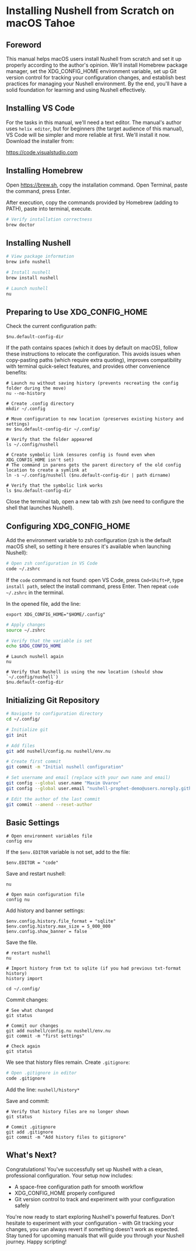 # Installing Nushell from Scratch on macOS Tahoe

## Foreword

This manual helps macOS users install Nushell from scratch and set it up properly according to the author's opinion. We'll install Homebrew package manager, set the XDG_CONFIG_HOME environment variable, set up Git version control for tracking your configuration changes, and establish best practices for managing your Nushell environment. By the end, you'll have a solid foundation for learning and using Nushell effectively.

## Installing VS Code

For the tasks in this manual, we'll need a text editor. The manual's author uses `helix editor`, but for beginners (the target audience of this manual), VS Code will be simpler and more reliable at first. We'll install it now. Download the installer from:

https://code.visualstudio.com

## Installing Homebrew

Open https://brew.sh, copy the installation command.
Open Terminal, paste the command, press Enter.

After execution, copy the commands provided by Homebrew (adding to PATH), paste into terminal, execute.

```bash
# Verify installation correctness
brew doctor
```

## Installing Nushell

```bash
# View package information
brew info nushell

# Install nushell
brew install nushell

# Launch nushell
nu
```

## Preparing to Use XDG_CONFIG_HOME

Check the current configuration path:

```nu
$nu.default-config-dir
```

If the path contains spaces (which it does by default on macOS), follow these instructions to relocate the configuration. This avoids issues when copy-pasting paths (which require extra quoting), improves compatibility with terminal quick-select features, and provides other convenience benefits:

```nu
# Launch nu without saving history (prevents recreating the config folder during the move)
nu --no-history

# Create .config directory
mkdir ~/.config

# Move configuration to new location (preserves existing history and settings)
mv $nu.default-config-dir ~/.config/

# Verify that the folder appeared
ls ~/.config/nushell

# Create symbolic link (ensures config is found even when XDG_CONFIG_HOME isn't set)
# The command in parens gets the parent directory of the old config location to create a symlink at
ln -s ~/.config/nushell ($nu.default-config-dir | path dirname)

# Verify that the symbolic link works
ls $nu.default-config-dir
```

Close the terminal tab, open a new tab with zsh (we need to configure the shell that launches Nushell).

## Configuring XDG_CONFIG_HOME

Add the environment variable to zsh configuration (zsh is the default macOS shell, so setting it here ensures it's available when launching Nushell):

```bash
# Open zsh configuration in VS Code
code ~/.zshrc
```

If the `code` command is not found: open VS Code, press `Cmd+Shift+P`, type `install path`, select the install command, press Enter. Then repeat `code ~/.zshrc` in the terminal.

In the opened file, add the line:

`export XDG_CONFIG_HOME="$HOME/.config"`

```bash
# Apply changes
source ~/.zshrc

# Verify that the variable is set
echo $XDG_CONFIG_HOME
```

```nu
# Launch nushell again
nu

# Verify that Nushell is using the new location (should show `~/.config/nushell`)
$nu.default-config-dir
```

## Initializing Git Repository

```bash
# Navigate to configuration directory
cd ~/.config/

# Initialize git
git init

# Add files
git add nushell/config.nu nushell/env.nu

# Create first commit
git commit -m "Initial nushell configuration"

# Set username and email (replace with your own name and email)
git config --global user.name "Maxim Uvarov"
git config --global user.email "nushell-prophet-demo@users.noreply.github.com"

# Edit the author of the last commit
git commit --amend --reset-author
```

## Basic Settings

```nu
# Open environment variables file
config env
```

If the `$env.EDITOR` variable is not set, add to the file:

`$env.EDITOR = "code"`

Save and restart nushell:

```nu
nu

# Open main configuration file
config nu
```

Add history and banner settings:

```nu
$env.config.history.file_format = "sqlite"
$env.config.history.max_size = 5_000_000
$env.config.show_banner = false
```

Save the file.

```nu
# restart nushell
nu

# Import history from txt to sqlite (if you had previous txt-format history)
history import

cd ~/.config/
```

Commit changes:

```nu
# See what changed
git status

# Commit our changes
git add nushell/config.nu nushell/env.nu
git commit -m "first settings"

# Check again
git status
```

We see that history files remain. Create `.gitignore`:

```bash
# Open .gitignore in editor
code .gitignore
```

Add the line: `nushell/history*`

Save and commit:

```nu
# Verify that history files are no longer shown
git status

# Commit .gitignore
git add .gitignore
git commit -m "Add history files to gitignore"
```

## What's Next?

Congratulations! You've successfully set up Nushell with a clean, professional configuration. Your setup now includes:
- A space-free configuration path for smooth workflow
- XDG_CONFIG_HOME properly configured
- Git version control to track and experiment with your configuration safely

You're now ready to start exploring Nushell's powerful features. Don't hesitate to experiment with your configuration - with Git tracking your changes, you can always revert if something doesn't work as expected. Stay tuned for upcoming manuals that will guide you through your Nushell journey. Happy scripting!
